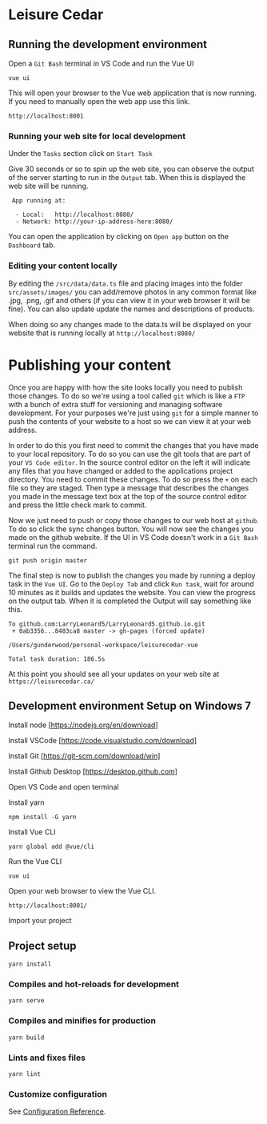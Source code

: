 # Leisure Cedar

## Running the development environment

Open a `Git Bash` terminal in VS Code and run the Vue UI

```
vue ui
```

This will open your browser to the Vue web application that is now running. If you need to manually open the web app use this link.

```
http://localhost:8001
```

### Running your web site for local development

Under the `Tasks`  section click on `Start Task`

Give 30 seconds or so to spin up the web site, you can observe the output of the server starting to run in the `Output` tab. When this is displayed the web site will be running.

```
 App running at:

  - Local:   http://localhost:8080/ 
  - Network: http://your-ip-address-here:8080/
```

You can open the application by clicking on `Open app` button on the `Dashboard` tab.

### Editing your content locally


By editing the `/src/data/data.ts` file and placing images into the folder `src/assets/images/` you can add/remove photos in any common format like .jpg, .png, .gif and others (if you can view it in your web browser it will be fine).
You can also update update the names and descriptions of products.

When doing so any changes made to the data.ts will be displayed on your website that is running locally at `http://localhost:8080/`

# Publishing your content

Once you are happy with how the site looks locally you need to publish those changes. To do so we're using a tool called `git` which is like a `FTP` with a bunch of extra stuff for versioning and managing software development. For your purposes we're just using `git` for a simple manner to push the contents of your website to a host so we can view it at your web address.

In order to do this you first need to commit the changes that you have made to your local repository. To do so you can use the git tools that are part of your `VS Code editor`. In the source control editor on the left it will indicate any files that you have changed or added to the applications project directory. You need to commit these changes. To  do so  press the `+` on each file so they are staged. Then type a message that describes the changes you made in the message text box at the top of the source control editor and press the little check mark to commit.

Now we just need to push or copy those changes to our web host at `github`. To do so click the sync changes button. You will now see the changes you made on the github website. If the UI in VS Code doesn't work in a `Git Bash` terminal run the command.

```
git push origin master
```

The final step is now to publish the changes you made by running a deploy task in the `Vue UI`. Go to the `Deploy Tab` and click `Run task`, wait for around 10 minutes as it builds and updates the website. You can view the progress on the output tab. When it is completed the Output will say something like this.

```
To github.com:LarryLeonard5/LarryLeonard5.github.io.git
 + 0ab3356...8483ca8 master -> gh-pages (forced update)

/Users/gunderwood/personal-workspace/leisurecedar-vue

Total task duration: 186.5s
```

At this point you should see all your updates on your web site at `https://leisurecedar.ca/`

## Development environment Setup on Windows 7

Install node [https://nodejs.org/en/download]

Install VSCode [https://code.visualstudio.com/download] 

Install Git [https://git-scm.com/download/win] 

Install Github Desktop [https://desktop.github.com] 

Open VS Code and open terminal

Install yarn

```
npm install -G yarn
```

Install Vue CLI
```
yarn global add @vue/cli
```

Run the Vue CLI
```
vue ui
```

Open your web browser to view the Vue CLI.

```
http://localhost:8001/
```

Import your project

## Project setup
```
yarn install
```

### Compiles and hot-reloads for development
```
yarn serve
```

### Compiles and minifies for production
```
yarn build
```

### Lints and fixes files
```
yarn lint
```

### Customize configuration
See [Configuration Reference](https://cli.vuejs.org/config/).
